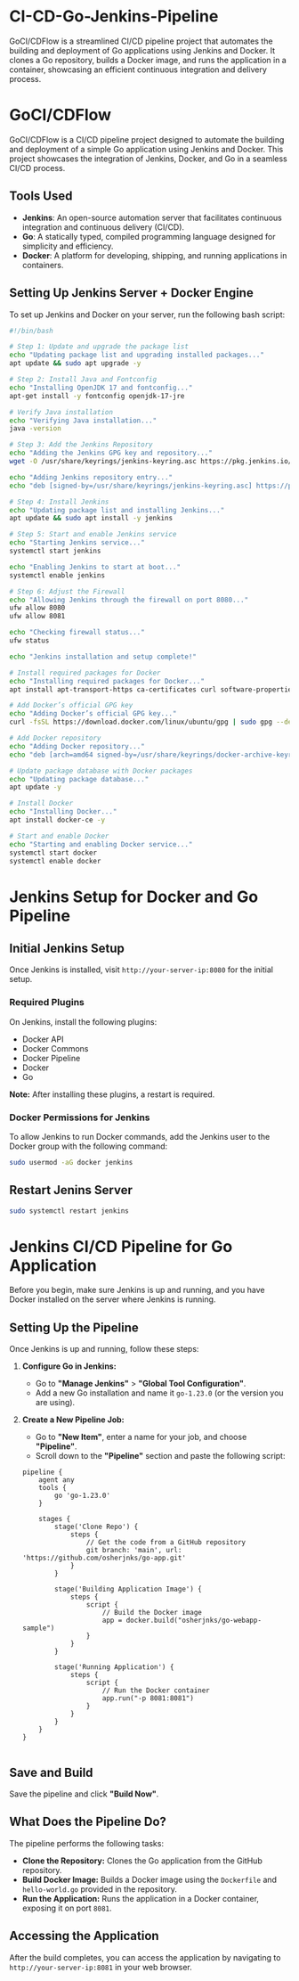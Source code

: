# CI-CD-Go-Jenkins-Pipeline
GoCI/CDFlow is a streamlined CI/CD pipeline project that automates the building and deployment of Go applications using Jenkins and Docker. It clones a Go repository, builds a Docker image, and runs the application in a container, showcasing an efficient continuous integration and delivery process.

# GoCI/CDFlow

GoCI/CDFlow is a CI/CD pipeline project designed to automate the building and deployment of a simple Go application using Jenkins and Docker. This project showcases the integration of Jenkins, Docker, and Go in a seamless CI/CD process.

## Tools Used

- **Jenkins**: An open-source automation server that facilitates continuous integration and continuous delivery (CI/CD).
- **Go**: A statically typed, compiled programming language designed for simplicity and efficiency.
- **Docker**: A platform for developing, shipping, and running applications in containers.

## Setting Up Jenkins Server + Docker Engine

To set up Jenkins and Docker on your server, run the following bash script:

```bash
#!/bin/bash

# Step 1: Update and upgrade the package list
echo "Updating package list and upgrading installed packages..."
apt update && sudo apt upgrade -y

# Step 2: Install Java and Fontconfig
echo "Installing OpenJDK 17 and fontconfig..."
apt-get install -y fontconfig openjdk-17-jre

# Verify Java installation
echo "Verifying Java installation..."
java -version

# Step 3: Add the Jenkins Repository
echo "Adding the Jenkins GPG key and repository..."
wget -O /usr/share/keyrings/jenkins-keyring.asc https://pkg.jenkins.io/debian-stable/jenkins.io-2023.key

echo "Adding Jenkins repository entry..."
echo "deb [signed-by=/usr/share/keyrings/jenkins-keyring.asc] https://pkg.jenkins.io/debian-stable binary/" | sudo tee /etc/apt/sources.list.d/jenkins.list > /dev/null

# Step 4: Install Jenkins
echo "Updating package list and installing Jenkins..."
apt update && sudo apt install -y jenkins

# Step 5: Start and enable Jenkins service
echo "Starting Jenkins service..."
systemctl start jenkins

echo "Enabling Jenkins to start at boot..."
systemctl enable jenkins

# Step 6: Adjust the Firewall
echo "Allowing Jenkins through the firewall on port 8080..."
ufw allow 8080
ufw allow 8081

echo "Checking firewall status..."
ufw status

echo "Jenkins installation and setup complete!"

# Install required packages for Docker
echo "Installing required packages for Docker..."
apt install apt-transport-https ca-certificates curl software-properties-common -y

# Add Docker’s official GPG key
echo "Adding Docker’s official GPG key..."
curl -fsSL https://download.docker.com/linux/ubuntu/gpg | sudo gpg --dearmor -o /usr/share/keyrings/docker-archive-keyring.gpg

# Add Docker repository
echo "Adding Docker repository..."
echo "deb [arch=amd64 signed-by=/usr/share/keyrings/docker-archive-keyring.gpg] https://download.docker.com/linux/ubuntu $(lsb_release -cs) stable" | sudo tee /etc/apt/sources.list.d/docker.list > /dev/null

# Update package database with Docker packages
echo "Updating package database..."
apt update -y

# Install Docker
echo "Installing Docker..."
apt install docker-ce -y

# Start and enable Docker
echo "Starting and enabling Docker service..."
systemctl start docker
systemctl enable docker
```

# Jenkins Setup for Docker and Go Pipeline

## Initial Jenkins Setup

Once Jenkins is installed, visit `http://your-server-ip:8080` for the initial setup.

### Required Plugins

On Jenkins, install the following plugins:

- Docker API
- Docker Commons
- Docker Pipeline
- Docker
- Go

**Note:** After installing these plugins, a restart is required.

### Docker Permissions for Jenkins

To allow Jenkins to run Docker commands, add the Jenkins user to the Docker group with the following command:

```bash
sudo usermod -aG docker jenkins
```

## Restart Jenins Server 

```bash
sudo systemctl restart jenkins
```
# Jenkins CI/CD Pipeline for Go Application

Before you begin, make sure Jenkins is up and running, and you have Docker installed on the server where Jenkins is running.

## Setting Up the Pipeline

Once Jenkins is up and running, follow these steps:

1. **Configure Go in Jenkins:**
   - Go to **"Manage Jenkins"** > **"Global Tool Configuration"**.
   - Add a new Go installation and name it `go-1.23.0` (or the version you are using).

2. **Create a New Pipeline Job:**
   - Go to **"New Item"**, enter a name for your job, and choose **"Pipeline"**.
   - Scroll down to the **"Pipeline"** section and paste the following script:

   ```
   pipeline {
       agent any
       tools {
           go 'go-1.23.0'
       }

       stages {
           stage('Clone Repo') {
               steps {
                   // Get the code from a GitHub repository
                   git branch: 'main', url: 'https://github.com/osherjnks/go-app.git'
               }
           }

           stage('Building Application Image') {
               steps {
                   script {
                       // Build the Docker image
                       app = docker.build("osherjnks/go-webapp-sample")
                   }
               }
           }

           stage('Running Application') {
               steps {
                   script {
                       // Run the Docker container
                       app.run("-p 8081:8081")
                   }
               }
           }
       }
   }


## Save and Build

Save the pipeline and click **"Build Now"**.

## What Does the Pipeline Do?

The pipeline performs the following tasks:

- **Clone the Repository:** Clones the Go application from the GitHub repository.
- **Build Docker Image:** Builds a Docker image using the `Dockerfile` and `hello-world.go` provided in the repository.
- **Run the Application:** Runs the application in a Docker container, exposing it on port `8081`.

## Accessing the Application

After the build completes, you can access the application by navigating to `http://your-server-ip:8081` in your web browser.


